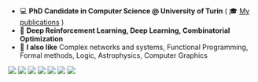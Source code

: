  - 💻 **PhD Candidate in Computer Science @ University of Turin** ( 🎓 [My publications](https://scholar.google.com/citations?user=XMYaYh4AAAAJ&hl=it) )
 - 🧠 **Deep Reinforcement Learning, Deep Learning, Combinatorial Optimization**
 - 🔎 **I also like** Complex networks and systems, Functional Programming, Formal methods, Logic, Astrophysics, Computer Graphics

<img src="https://img.shields.io/badge/python-3670A0?style=flat&logo=python&logoColor=ffdd54"></img> <img src="https://img.shields.io/badge/PyTorch-%23EE4C2C.svg?style=flat&logo=PyTorch&logoColor=white"></img> <img src="https://img.shields.io/badge/c++-%2300599C.svg?style=flat&logo=c%2B%2B&logoColor=white"></img> <img src="https://img.shields.io/badge/Visual%20Studio%20Code-0078d7.svg?style=flat&logo=visual-studio-code&logoColor=white"></img> <img src="https://img.shields.io/badge/jupyter-%23FA0F00.svg?style=flat&logo=jupyter&logoColor=white"></img> <img src="https://img.shields.io/badge/latex-%23008080.svg?style=flat&logo=latex&logoColor=white"></img> <img src="https://img.shields.io/badge/markdown-%23000000.svg?style=flat&logo=markdown&logoColor=white"></img>
